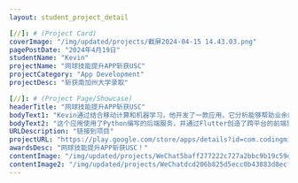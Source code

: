 ```yaml
---
layout: student_project_detail

[//]: # (Project Card)
coverImage: "/img/updated/projects/截屏2024-04-15 14.43.03.png"
pagePostDate: "2024年4月19日"
studentName: "Kevin"
projectName: "网球技能提升APP斩获USC"
projectCategory: "App Development"
projectDesc: "斩获南加州大学录取"

[//]: # (Project Page/Showcase)
headerTitle: "网球技能提升APP斩获USC"
bodyText1: "Kevin通过结合移动计算和机器学习，他开发了一款应用，它分析能够帮助业余网球爱好者分析动作表现，给予建议，提升网球技术。"
bodyText2: "这个应用使用了Python编写的后端服务，并通过Flutter创造了跨平台的前端界面，让网球爱好者能在任何设备上使用。它的核心工具包括Mediapipe和OpenCV，能准确跟踪并比较运动者的运动轨迹。"
URLDescription: "链接到项目"
projectURL: "https://play.google.com/store/apps/details?id=com.codingminds.TennisAnalysis"
awardsDesc: "网球技能提升APP斩获USC！"
contentImage: "/img/updated/projects/WeChat5baff277222c727a2bbc9b19c59d31b9.jpg"
contentImage2: "/img/updated/projects/WeChatdcd206b825d5ecc0b43883d8ecfbde6e.jpg"
---
```

